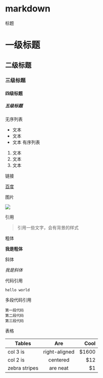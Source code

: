 # markdown
标题
# 一级标题
## 二级标题
### 三级标题
#### 四级标题
##### 五级标题
无序列表
- 文本
- 文本
- 文本
有序列表
1. 文本
2. 文本
3. 文本

链接

[百度](http://www.baidu.com)

图片

![](http://img07.tooopen.com/images/20170301/tooopen_sy_200052155387.jpg)

引用
> 引用一些文字，会有背景的样式

粗体

**我是粗体**

斜体

*我是斜体*

代码引用

`hello world`

多段代码引用

```
第一段代码
第二段代码
第三段代码
```

表格

| Tables        | Are           | Cool  |
| ------------- |:-------------:| -----:|
| col 3 is      | right-aligned | $1600 |
| col 2 is      | centered      |   $12 |
| zebra stripes | are neat      |    $1 |

